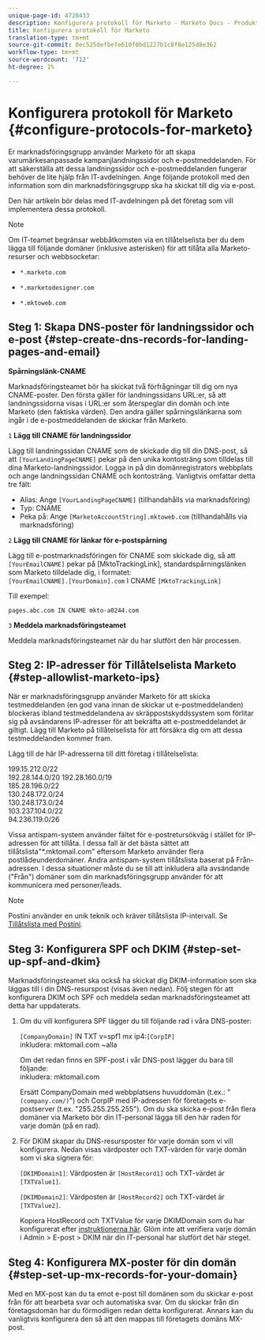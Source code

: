 ```yaml
---
unique-page-id: 4720433
description: Konfigurera protokoll för Marketo - Marketo Docs - Produktdokumentation
title: Konfigurera protokoll för Marketo
translation-type: tm+mt
source-git-commit: 0ec525defbefe610f0bd1227b1c8f8e125d8e362
workflow-type: tm+mt
source-wordcount: '712'
ht-degree: 1%

---
```



# Konfigurera protokoll för Marketo {#configure-protocols-for-marketo}

Er marknadsföringsgrupp använder Marketo för att skapa varumärkesanpassade kampanjlandningssidor och e-postmeddelanden. För att säkerställa att dessa landningssidor och e-postmeddelanden fungerar behöver de lite hjälp från IT-avdelningen. Ange följande protokoll med den information som din marknadsföringsgrupp ska ha skickat till dig via e-post.

Den här artikeln bör delas med IT-avdelningen på det företag som vill implementera dessa protokoll.

>[!NOTE]
>
>Om IT-teamet begränsar webbåtkomsten via en tillåtelselista ber du dem lägga till följande domäner (inklusive asterisken) för att tillåta alla Marketo-resurser och webbsocketar:

* `*.marketo.com`

* `*.marketodesigner.com`

* `*.mktoweb.com`

## Steg 1: Skapa DNS-poster för landningssidor och e-post {#step-create-dns-records-for-landing-pages-and-email}

**Spårningslänk-CNAME**

Marknadsföringsteamet bör ha skickat två förfrågningar till dig om nya CNAME-poster. Den första gäller för landningssidans URL:er, så att landningssidorna visas i URL:er som återspeglar din domän och inte Marketo (den faktiska värden). Den andra gäller spårningslänkarna som ingår i de e-postmeddelanden de skickar från Marketo.

`1` **Lägg till CNAME för landningssidor**

Lägg till landningssidan CNAME som de skickade dig till din DNS-post, så att `[YourLandingPageCNAME]` pekar på den unika kontosträng som tilldelas till dina Marketo-landningssidor. Logga in på din domänregistrators webbplats och ange landningssidan CNAME och kontosträng. Vanligtvis omfattar detta tre fält:

* Alias: Ange `[YourLandingPageCNAME]` (tillhandahålls via marknadsföring)
* Typ: CNAME
* Peka på: Ange `[MarketoAccountString].mktoweb.com` (tillhandahålls via marknadsföring)

`2` **Lägg till CNAME för länkar för e-postspårning**

Lägg till e-postmarknadsföringen för CNAME som skickade dig, så att `[YourEmailCNAME]` pekar på [MktoTrackingLink], standardspårningslänken som Marketo tilldelade dig, i formatet:\
`[YourEmailCNAME].[YourDomain].com` I CNAME  `[MktoTrackingLink]`

Till exempel:

`pages.abc.com IN CNAME mkto-a0244.com`

`3` **Meddela marknadsföringsteamet**

Meddela marknadsföringsteamet när du har slutfört den här processen.

## Steg 2: IP-adresser för Tillåtelselista Marketo {#step-allowlist-marketo-ips}

När er marknadsföringsgrupp använder Marketo för att skicka testmeddelanden (en god vana innan de skickar ut e-postmeddelanden) blockeras ibland testmeddelandena av skräppostskyddssystem som förlitar sig på avsändarens IP-adresser för att bekräfta att e-postmeddelandet är giltigt. Lägg till Marketo på tillåtelselista för att försäkra dig om att dessa testmeddelanden kommer fram.

Lägg till de här IP-adresserna till ditt företag i tillåtelselista:

199.15.212.0/22\
192.28.144.0/20
192.28.160.0/19\
185.28.196.0/22\
130.248.172.0/24\
130.248.173.0/24\
103.237.104.0/22\
94.236.119.0/26

Vissa antispam-system använder fältet för e-postretursökväg i stället för IP-adressen för att tillåta. I dessa fall är det bästa sättet att tillåtslista&quot;*.mktomail.com&quot; eftersom Marketo använder flera postlådeunderdomäner. Andra antispam-system tillåtslista baserat på Från-adressen. I dessa situationer måste du se till att inkludera alla avsändande (&quot;Från&quot;) domäner som din marknadsföringsgrupp använder för att kommunicera med personer/leads.

>[!NOTE]
>
>Postini använder en unik teknik och kräver tillåtslista IP-intervall. Se [Tillåtslista med Postini](https://nation.marketo.com/docs/DOC-1066).

## Steg 3: Konfigurera SPF och DKIM {#step-set-up-spf-and-dkim}

Marknadsföringsteamet ska också ha skickat dig DKIM-information som ska läggas till i din DNS-resurspost (visas även nedan). Följ stegen för att konfigurera DKIM och SPF och meddela sedan marknadsföringsteamet att detta har uppdaterats.

1. Om du vill konfigurera SPF lägger du till följande rad i våra DNS-poster:

   `[CompanyDomain]` IN TXT v=spf1 mx ip4:`[CorpIP]`\
   inkludera: mktomail.com ~alla

   Om det redan finns en SPF-post i vår DNS-post lägger du bara till följande:\
   inkludera: mktomail.com

   Ersätt CompanyDomain med webbplatsens huvuddomän (t.ex.: &quot;`(company.com/)`&quot;) och CorpIP med IP-adressen för företagets e-postserver (t.ex. &quot;255.255.255.255&quot;). Om du ska skicka e-post från flera domäner via Marketo bör din IT-personal lägga till den här raden för varje domän (på en rad).

1. För DKIM skapar du DNS-resursposter för varje domän som vi vill konfigurera. Nedan visas värdposter och TXT-värden för varje domän som vi ska signera för:

   `[DKIMDomain1]`: Värdposten är  `[HostRecord1]` och TXT-värdet är  `[TXTValue1]`.

   `[DKIMDomain2]`: Värdposten är  `[HostRecord2]` och TXT-värdet är  `[TXTValue2]`.

   Kopiera HostRecord och TXTValue för varje DKIMDomain som du har konfigurerat efter [instruktionerna här](/help/marketo/product-docs/email-marketing/deliverability/set-up-a-custom-dkim-signature.md). Glöm inte att verifiera varje domän i Admin > E-post > DKIM när din IT-personal har slutfört det här steget.

## Steg 4: Konfigurera MX-poster för din domän {#step-set-up-mx-records-for-your-domain}

Med en MX-post kan du ta emot e-post till domänen som du skickar e-post från för att bearbeta svar och automatiska svar. Om du skickar från din företagsdomän har du förmodligen redan detta konfigurerat. Annars kan du vanligtvis konfigurera den så att den mappas till företagets domäns MX-post.
